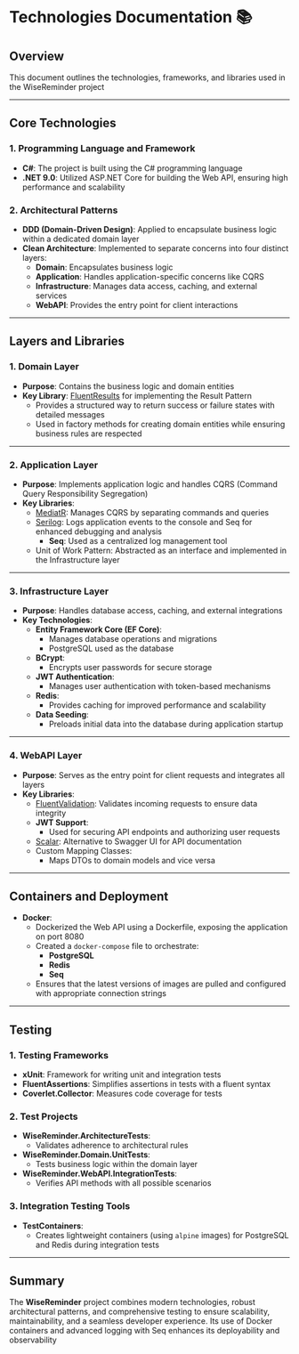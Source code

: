 # Technologies Documentation 📚

## Overview

This document outlines the technologies, frameworks, and libraries used in the WiseReminder project

---

## Core Technologies

### 1. **Programming Language and Framework**

- **C#**: The project is built using the C# programming language
- **.NET 9.0**: Utilized ASP.NET Core for building the Web API, ensuring high performance and scalability

### 2. **Architectural Patterns**

- **DDD (Domain-Driven Design)**: Applied to encapsulate business logic within a dedicated domain layer
- **Clean Architecture**: Implemented to separate concerns into four distinct layers:
    - **Domain**: Encapsulates business logic
    - **Application**: Handles application-specific concerns like CQRS
    - **Infrastructure**: Manages data access, caching, and external services
    - **WebAPI**: Provides the entry point for client interactions

---

## Layers and Libraries

### **1. Domain Layer**

- **Purpose**: Contains the business logic and domain entities
- **Key Library**: [FluentResults](https://github.com/altmann/FluentResults) for implementing the Result Pattern
    - Provides a structured way to return success or failure states with detailed messages
    - Used in factory methods for creating domain entities while ensuring business rules are respected

---

### **2. Application Layer**

- **Purpose**: Implements application logic and handles CQRS (Command Query Responsibility Segregation)
- **Key Libraries**:
    - [MediatR](https://github.com/jbogard/MediatR): Manages CQRS by separating commands and queries
    - [Serilog](https://serilog.net/): Logs application events to the console and Seq for enhanced debugging and analysis
        - **Seq**: Used as a centralized log management tool
    - Unit of Work Pattern: Abstracted as an interface and implemented in the Infrastructure layer

---

### **3. Infrastructure Layer**

- **Purpose**: Handles database access, caching, and external integrations
- **Key Technologies**:
    - **Entity Framework Core (EF Core)**:
        - Manages database operations and migrations
        - PostgreSQL used as the database
    - **BCrypt**:
        - Encrypts user passwords for secure storage
    - **JWT Authentication**:
        - Manages user authentication with token-based mechanisms
    - **Redis**:
        - Provides caching for improved performance and scalability
    - **Data Seeding**:
        - Preloads initial data into the database during application startup

---

### **4. WebAPI Layer**

- **Purpose**: Serves as the entry point for client requests and integrates all layers
- **Key Libraries**:
    - [FluentValidation](https://fluentvalidation.net/): Validates incoming requests to ensure data integrity
    - **JWT Support**:
        - Used for securing API endpoints and authorizing user requests
    - [Scalar](https://scalar.github.io/): Alternative to Swagger UI for API documentation
    - Custom Mapping Classes:
        - Maps DTOs to domain models and vice versa

---

## Containers and Deployment

- **Docker**:
    - Dockerized the Web API using a Dockerfile, exposing the application on port 8080
    - Created a `docker-compose` file to orchestrate:
        - **PostgreSQL**
        - **Redis**
        - **Seq**
    - Ensures that the latest versions of images are pulled and configured with appropriate connection strings

---

## Testing

### **1. Testing Frameworks**

- **xUnit**: Framework for writing unit and integration tests
- **FluentAssertions**: Simplifies assertions in tests with a fluent syntax
- **Coverlet.Collector**: Measures code coverage for tests

### **2. Test Projects**

- **WiseReminder.ArchitectureTests**:
    - Validates adherence to architectural rules
- **WiseReminder.Domain.UnitTests**:
    - Tests business logic within the domain layer
- **WiseReminder.WebAPI.IntegrationTests**:
    - Verifies API methods with all possible scenarios

### **3. Integration Testing Tools**

- **TestContainers**:
    - Creates lightweight containers (using `alpine` images) for PostgreSQL and Redis during integration tests

---

## Summary

The **WiseReminder** project combines modern technologies, robust architectural patterns, and comprehensive testing to ensure scalability, maintainability, and a seamless developer experience. Its use of Docker containers and advanced logging with Seq enhances its deployability and observability


